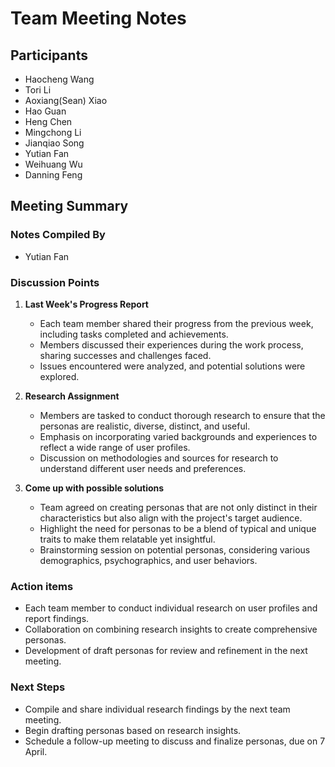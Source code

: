 # Team Meeting Notes

## Participants
- Haocheng Wang
- Tori Li
- Aoxiang(Sean) Xiao
- Hao Guan
- Heng Chen
- Mingchong Li
- Jianqiao Song
- Yutian Fan
- Weihuang Wu
- Danning Feng


## Meeting Summary

### Notes Compiled By
- Yutian Fan

### Discussion Points

1. **Last Week's Progress Report**
    - Each team member shared their progress from the previous week, including tasks completed and achievements.
    - Members discussed their experiences during the work process, sharing successes and challenges faced.
    - Issues encountered were analyzed, and potential solutions were explored.

2. **Research Assignment**
    - Members are tasked to conduct thorough research to ensure that the personas are realistic, diverse, distinct, and  useful.
    - Emphasis on incorporating varied backgrounds and experiences to reflect a wide range of user profiles.
    - Discussion on methodologies and sources for research to understand different user needs and preferences.

3. **Come up with possible solutions**
    - Team agreed on creating personas that are not only distinct in their characteristics but also align with the project's target audience.
    - Highlight the need for personas to be a blend of typical and unique traits to make them relatable yet insightful.
    - Brainstorming session on potential personas, considering various demographics, psychographics, and user behaviors.

### Action items

- Each team member to conduct individual research on user profiles and report findings.
- Collaboration on combining research insights to create comprehensive personas.
- Development of draft personas for review and refinement in the next meeting.

### Next Steps
    
- Compile and share individual research findings by the next team meeting.
- Begin drafting personas based on research insights.
- Schedule a follow-up meeting to discuss and finalize personas, due on 7 April.
